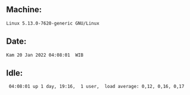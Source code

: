## Machine:
```
Linux 5.13.0-7620-generic GNU/Linux
```
## Date:
```
Kam 20 Jan 2022 04:08:01  WIB
```
## Idle:
```
 04:08:01 up 1 day, 19:16,  1 user,  load average: 0,12, 0,16, 0,17
```
